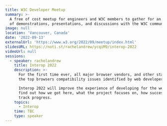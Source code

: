 ```yaml
---
title: W3C Developer Meetup
summary: >-
  A free of cost meetup for engineers and W3C members to gather for an evening
  of demonstrations, presentations, and discussions with the W3C community
image: null
location: 'Vancouver, Canada'
date: '2022-09-13'
externalUrl: 'https://www.w3.org/2022/09/meetup/index.html'
slidesURL: https://noti.st/rachelandrew/ycqiM9/interop-2022
videoUrl: null
sessions:
  - speaker: rachelandrew
    title: Interop 2022
    description: >-
      For the first time ever, all major browser vendors, and other stakeholders, have come together to solve
      the top browsers compatibility issues identified by web developers.

      Interop 2022 will improve the experience of developing for the web in 15 key areas. In this talk, you'll
      find out how we got here, what the project focuses on, how success will be measured, and how you can
      track progress.
    topics:
      - Interop
    time: TBC
    type: speaker
---
```

